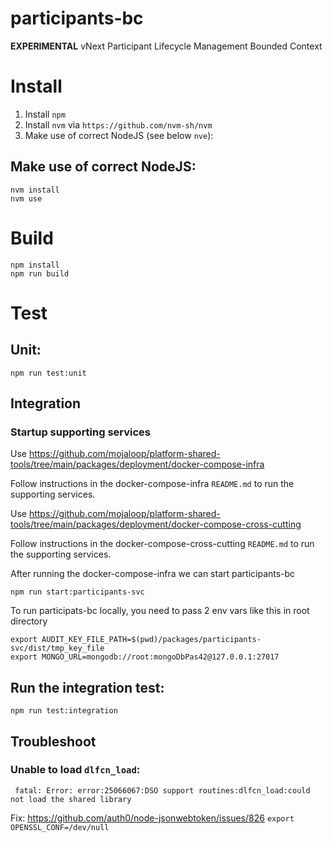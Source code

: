 # participants-bc
**EXPERIMENTAL** vNext Participant Lifecycle Management Bounded Context

# Install
1. Install `npm`
2. Install `nvm` via `https://github.com/nvm-sh/nvm`
3. Make use of correct NodeJS (see below `nve`):

## Make use of correct NodeJS:
```shell
nvm install
nvm use
```

# Build

```shell
npm install
npm run build
```

# Test

## Unit: 
```shell
npm run test:unit  
```

## Integration

### Startup supporting services

Use https://github.com/mojaloop/platform-shared-tools/tree/main/packages/deployment/docker-compose-infra

Follow instructions in the docker-compose-infra `README.md` to run the supporting services.  

Use https://github.com/mojaloop/platform-shared-tools/tree/main/packages/deployment/docker-compose-cross-cutting

Follow instructions in the docker-compose-cross-cutting `README.md` to run the supporting services.


After running the docker-compose-infra we can start participants-bc
```shell
npm run start:participants-svc
```

To run participats-bc locally, you need to pass 2 env vars like this in root directory

```shell
export AUDIT_KEY_FILE_PATH=$(pwd)/packages/participants-svc/dist/tmp_key_file
export MONGO_URL=mongodb://root:mongoDbPas42@127.0.0.1:27017
```


## Run the integration test:

```shell
npm run test:integration
```

## Troubleshoot

### Unable to load `dlfcn_load`:
```
 fatal: Error: error:25066067:DSO support routines:dlfcn_load:could not load the shared library
```
Fix: https://github.com/auth0/node-jsonwebtoken/issues/826
`export OPENSSL_CONF=/dev/null`

